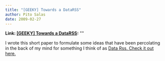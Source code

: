 ```yaml
---
title: "[GEEKY] Towards a DataRSS"
author: Pito Salas
date: 2009-02-27
---
```


**Link: [[GEEKY] Towards a DataRSS](None):** ""



I wrote this short paper to formulate some ideas that have been percolating in
the back of my mind for something I think of as [Data Rss. Check it out
here.](<http://www.blogbridge.com/2009/02/27/data-rss-early-ideas/>)


